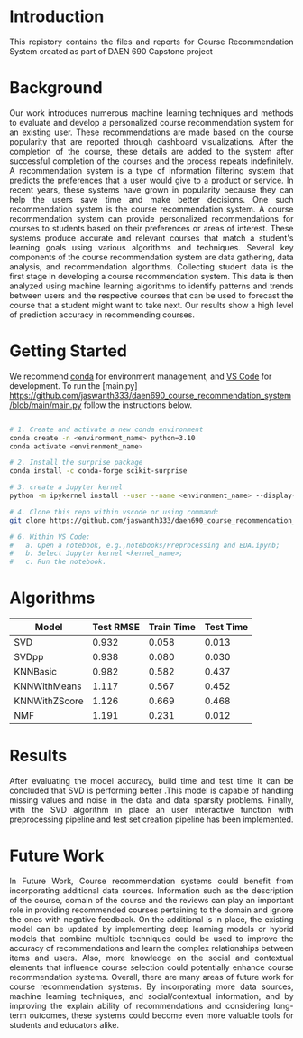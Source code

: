 # Introduction
<p align="justify"> 
This repistory contains the files and reports for Course Recommendation System created as part of DAEN 690 Capstone project
</p>

# Background

<p align="justify"> 
Our work introduces numerous machine learning techniques and methods to evaluate and develop a personalized course recommendation system for an existing user. These recommendations are made based on the course popularity that are reported through dashboard visualizations. After the completion of the course, these details are added to the system after successful completion of the courses and the process repeats indefinitely. A recommendation system is a type of information filtering system that predicts the preferences that a user would give to a product or service. In recent years, these systems have grown in popularity because they can help the users save time and make better decisions. One such recommendation system is the course recommendation system. A course recommendation system can provide personalized recommendations for courses to students based on their preferences or areas of interest. These systems produce accurate and relevant courses that match a student's learning goals using various algorithms and techniques. Several key components of the course recommendation system are data gathering, data analysis, and recommendation algorithms. Collecting student data is the first stage in developing a course recommendation system. This data is then analyzed using machine learning algorithms to identify patterns and trends between users and the respective courses that can be used to forecast the course that a student might want to take next. Our results show a high level of prediction accuracy in recommending courses.
</p>

# Getting Started

We recommend [conda](https://docs.conda.io/projects/conda/en/latest/glossary.html?highlight=environment#conda-environment) for environment management, and [VS Code](https://code.visualstudio.com/) for development. To run the [main.py] https://github.com/jaswanth333/daen690_course_recommendation_system/blob/main/main.py follow the instructions below.


```bash

# 1. Create and activate a new conda environment
conda create -n <environment_name> python=3.10
conda activate <environment_name>

# 2. Install the surprise package
conda install -c conda-forge scikit-surprise

# 3. create a Jupyter kernel
python -m ipykernel install --user --name <environment_name> --display-name <kernel_name>

# 4. Clone this repo within vscode or using command:
git clone https://github.com/jaswanth333/daen690_course_recommendation_system

# 6. Within VS Code:
#   a. Open a notebook, e.g.,notebooks/Preprocessing and EDA.ipynb;  
#   b. Select Jupyter kernel <kernel_name>;
#   c. Run the notebook.

```
# Algorithms

| Model         | Test RMSE | Train Time | Test Time |
|---------------|-----------|------------|-----------|
| SVD           | 0.932     | 0.058      | 0.013     |
| SVDpp         | 0.938     | 0.080      | 0.030     |
| KNNBasic      | 0.982     | 0.582      | 0.437     |
| KNNWithMeans  | 1.117     | 0.567      | 0.452     |
| KNNWithZScore | 1.126     | 0.669      | 0.468     |
| NMF           | 1.191     | 0.231      | 0.012     |

# Results
<p align="justify"> 
After evaluating the model accuracy, build time and test time it can be concluded that SVD is performing better .This model is capable of handling missing values  and noise in the data and data sparsity problems. Finally, with the SVD algorithm in place an user interactive function with preprocessing pipeline and test set creation pipeline has been implemented. 
</p>

# Future Work
<p align="justify"> 
In Future Work, Course recommendation systems could benefit from incorporating additional data sources. Information such as the description of the course, domain of the course and the reviews can play an important role in providing recommended courses pertaining to the domain and ignore the ones with negative feedback. 
On the additional is in place, the existing model can be updated by implementing deep learning models or hybrid models that combine multiple techniques could be used to improve the accuracy of recommendations and learn the complex relationships between items and users.
Also, more knowledge on the social and contextual elements that influence course selection could potentially enhance course recommendation systems.
Overall, there are many areas of future work for course recommendation systems. By incorporating more data sources, machine learning techniques, and social/contextual information, and by improving the explain ability of recommendations and considering long-term outcomes, these systems could become even more valuable tools for students and educators alike.
</p>
